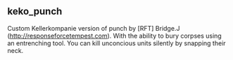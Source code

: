## keko_punch
Custom Kellerkompanie version of punch by [RFT] Bridge.J (http://responseforcetempest.com). With the ability to bury corpses using an entrenching tool. You can kill unconcious units silently by snapping their neck.
